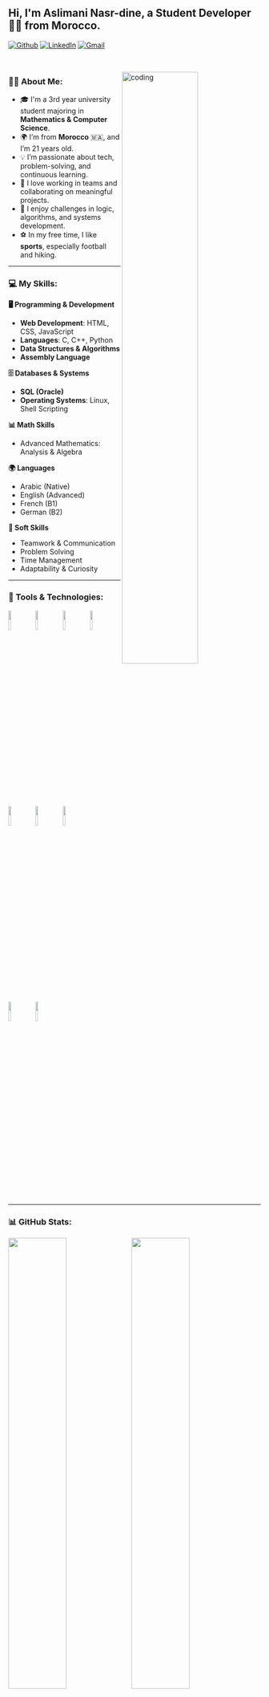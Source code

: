 ## Hi, I'm Aslimani Nasr-dine, a Student Developer 👨‍💻 from Morocco.

<!-- Badges (update your links if needed) -->
[![Github](https://img.shields.io/badge/-Github-000?style=flat&logo=Github&logoColor=white)](https://github.com/your-github-username)
[![LinkedIn](https://img.shields.io/badge/-LinkedIn-blue?style=flat&logo=Linkedin&logoColor=white)](https://www.linkedin.com/in/your-link/)
[![Gmail](https://img.shields.io/badge/-Gmail-c14438?style=flat&logo=Gmail&logoColor=white)](mailto:your-email@gmail.com)

&nbsp;

<!-- About me -->
<img width="55%" align="right" alt="coding" src="https://raw.githubusercontent.com/onimur/.github/master/.resources/git-header.svg" />

### 👨‍🎓 About Me:
- 🎓 I'm a 3rd year university student majoring in **Mathematics & Computer Science**.
- 🌍 I’m from **Morocco** 🇲🇦, and I’m 21 years old.
- 💡 I’m passionate about tech, problem-solving, and continuous learning.
- 🤝 I love working in teams and collaborating on meaningful projects.
- 🧠 I enjoy challenges in logic, algorithms, and systems development.
- ⚽ In my free time, I like **sports**, especially football and hiking.

---

### 💻 My Skills:

**🖥️ Programming & Development**
- **Web Development**: HTML, CSS, JavaScript  
- **Languages**: C, C++, Python  
- **Data Structures & Algorithms**  
- **Assembly Language**  

**🗄️ Databases & Systems**
- **SQL (Oracle)**  
- **Operating Systems**: Linux, Shell Scripting  

**📊 Math Skills**
- Advanced Mathematics: Analysis & Algebra

**🌍 Languages**
- Arabic (Native)  
- English (Advanced)  
- French (B1)  
- German (B2)

**🧠 Soft Skills**
- Teamwork & Communication  
- Problem Solving  
- Time Management  
- Adaptability & Curiosity  

---

### 🔧 Tools & Technologies:

<p>
  <code><img width="10%" src="https://www.vectorlogo.zone/logos/w3_html5/w3_html5-ar21.svg"></code>
  <code><img width="10%" src="https://www.vectorlogo.zone/logos/w3_css/w3_css-ar21.svg"></code>
  <code><img width="10%" src="https://www.vectorlogo.zone/logos/javascript/javascript-ar21.svg"></code>
  <code><img width="10%" src="https://www.vectorlogo.zone/logos/python/python-ar21.svg"></code>
  <code><img width="10%" src="https://www.vectorlogo.zone/logos/gnu_bash/gnu_bash-ar21.svg"></code>
  <code><img width="10%" src="https://www.vectorlogo.zone/logos/oracle/oracle-ar21.svg"></code>
  <code><img width="10%" src="https://www.vectorlogo.zone/logos/linux/linux-ar21.svg"></code>
  <br />
  <code><img width="10%" src="https://www.vectorlogo.zone/logos/cplusplus/cplusplus-ar21.svg"></code>
  <code><img width="10%" src="https://www.vectorlogo.zone/logos/iso_c/iso_c-ar21.svg"></code>
</p>


---

### 📊 GitHub Stats:

<p>
  <img width="48%" src="https://github-readme-stats.vercel.app/api?username=your-github-username&show_icons=true&theme=radical" />
  <img width="48%" src="https://github-readme-stats.vercel.app/api/top-langs/?username=your-github-username&layout=compact&theme=radical" />
</p>

---

### 🚀 Projects I'm Working On:

<!-- Replace with your own project links -->
<p align="center">
  <a href="https://github.com/your-github-username/your-project">
    <img align="center" src="https://github-readme-stats.vercel.app/api/pin/?username=your-github-username&repo=your-project" />
  </a>
</p>

<!-- This readme was customized for Aslimani Nasr-dine -->
